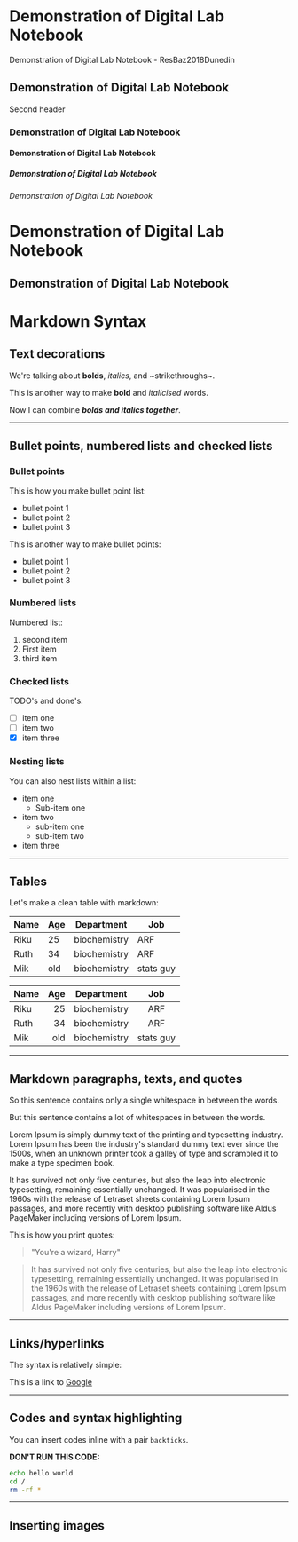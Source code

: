 # Demonstration of Digital Lab Notebook
Demonstration of Digital Lab Notebook - ResBaz2018Dunedin

## Demonstration of Digital Lab Notebook
Second header

### Demonstration of Digital Lab Notebook

#### Demonstration of Digital Lab Notebook

##### Demonstration of Digital Lab Notebook

###### Demonstration of Digital Lab Notebook

Demonstration of Digital Lab Notebook
=================

Demonstration of Digital Lab Notebook
---------------

Markdown Syntax
========


## Text decorations

We're talking about **bolds**, *italics*, and ~strikethroughs~.

This is another way to make __bold__ and _italicised_ words.

Now I can combine **_bolds and italics together_**.

------------

## Bullet points, numbered lists and checked lists

### Bullet points

This is how you make bullet point list:
* bullet point 1
* bullet point 2
* bullet point 3

This is another way to make bullet points:
- bullet point 1
- bullet point 2
- bullet point 3

### Numbered lists

Numbered list:
1. second item
1. First item
1. third item

### Checked lists

TODO's and done's:
- [ ] item one
- [ ] item two
- [x] item three

### Nesting lists

You can also nest lists within a list:
* item one
  * Sub-item one
* item two
  * sub-item one
  * sub-item two
* item three

-----------

## Tables

Let's make a clean table with markdown:

| Name | Age | Department | Job |
|---|---|---|---|
|Riku|25|biochemistry|ARF|
|Ruth|34|biochemistry|ARF|
|Mik|old|biochemistry|stats guy|

| Name | Age | Department | Job |
|---|---:|---|:---:|
|Riku|25|biochemistry|ARF|
|Ruth|34|biochemistry|ARF|
|Mik|old|biochemistry|stats guy|

--------

## Markdown paragraphs, texts, and quotes

So this sentence contains only a single whitespace in between the words.

But            this            sentence       contains a lot of           whitespaces in            between the words.

Lorem Ipsum is simply dummy text of the printing and typesetting industry. 
Lorem Ipsum has been the industry's standard dummy text ever since the 1500s, when an unknown printer took a galley of type and scrambled it to make a type specimen book. 

It has survived not only five centuries, but also the leap into electronic typesetting, remaining essentially unchanged. 
It was popularised in the 1960s with the release of Letraset sheets containing Lorem Ipsum passages, and more recently with desktop publishing software like Aldus PageMaker including versions of Lorem Ipsum.

This is how you print quotes:

> "You're a wizard, Harry"

> It has survived not only five centuries, but also the leap into electronic typesetting, remaining essentially unchanged. 
It was popularised in the 1960s with the release of Letraset sheets containing Lorem Ipsum passages, and more recently with desktop publishing software like Aldus PageMaker including versions of Lorem Ipsum.

----------

## Links/hyperlinks

The syntax is relatively simple:

This is a link to [Google](https://www.google.com)

-------

## Codes and syntax highlighting

You can insert codes inline with a pair `backticks`.

**DON'T RUN THIS CODE:**

```bash
echo hello world
cd /
rm -rf *
```

--------------

## Inserting images











